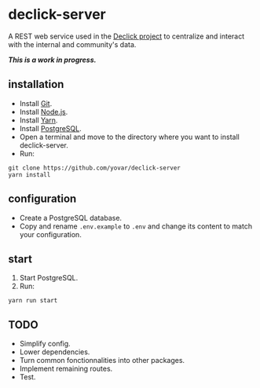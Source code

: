 # declick-server

A REST web service used in the [Declick project](http://declick.net/) to centralize and interact with the internal and community's data.

**_This is a work in progress._**

## installation

* Install [Git](https://git-scm.com/download).
* Install [Node.js](https://nodejs.org/en/download/).
* Install [Yarn](https://yarnpkg.com/en/docs/install).
* Install [PostgreSQL](https://www.postgresql.org/download/).
* Open a terminal and move to the directory where you want to install declick-server.
* Run:
```
git clone https://github.com/yovar/declick-server
yarn install
```

## configuration

* Create a PostgreSQL database.
* Copy and rename `.env.example` to `.env` and change its content to match your configuration.

## start

1. Start PostgreSQL.
2. Run:
```
yarn run start
```

## TODO

* Simplify config.
* Lower dependencies.
* Turn common fonctionnalities into other packages.
* Implement remaining routes.
* Test.
